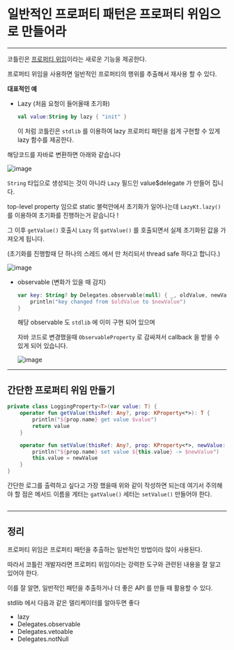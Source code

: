 # 일반적인 프로퍼티 패턴은 프로퍼티 위임으로 만들어라

----



코틀린은 <u>프로퍼티 위임</u>이라는 새로운 기능을 제공한다.

프로퍼티 위임을 사용하면 일반적인 프로퍼티의 행위를 추출해서 재사용 할 수 있다.



**대표적인 예**

- Lazy (처음 요청이 들어올때 초기화)

  ```kotlin
  val value:String by lazy { "init" }
  ```

  이 처럼 코틀린은 `stdlib` 를 이용하여 lazy 프로퍼티 패턴을 쉽게 구현할 수 있게 lazy 함수를 제공한다.



해당코드를 자바로 변환하면 아래와 같습니다

![image](https://user-images.githubusercontent.com/64793712/160292256-e2769e35-6437-497c-9771-e545d53e7eba.png)

`String` 타입으로 생성되는 것이 아니라  `Lazy` 필드인 value$delegate 가 만들어 집니다.

top-level property 임으로 static 블럭안에서 초기화가 일어나는데 `LazyKt.lazy()` 를 이용하여 초기화를 진행하는거 같습니다 !

그 이후  `getValue()` 호출시 `Lazy` 의 `gatValue()` 를 호출되면서 실제 초기화된 값을 가져오게 됩니다.

(초기화를 진행할때 단 하나의 스레드 에서 만 처리되서 thread safe 하다고 합니다.)

![image](https://user-images.githubusercontent.com/64793712/160293166-49866722-a000-4ce5-8b01-6bd7bb822338.png)





- observable (변화가 있을 때 감지)

  ```kotlin
  var key: String? by Delegates.observable(null) { _, oldValue, newValue ->
      println("key changed from $oldValue to $newValue")
  }
  ```

  해당 observable 도  `stdlib` 에 이미 구현 되어 있으며

  자바 코드로 변경했을때 `ObservableProperty` 로 감싸져서 callback 을 받을 수 있게 되어 있습니다.

  ![image](https://user-images.githubusercontent.com/64793712/160294223-3f966b62-3083-41ee-816f-b34fc7f4e8d1.png)

----

## 간단한 프로퍼티 위임 만들기

```kotlin
private class LoggingProperty<T>(var value: T) {
    operator fun getValue(thisRef: Any?, prop: KProperty<*>): T {
        println("${prop.name} get value $value")
        return value
    }

    operator fun setValue(thisRef: Any?, prop: KProperty<*>, newValue: T) {
        println("${prop.name} set value ${this.value} -> $newValue")
        this.value = newValue
    }
}
```

간단한 로그를 출력하고 싶다고 가장 했을때 위와 같이 작성하면 되는데 여기서 주의해야 할 점은
메서드 이름을 게터는 `gatValue()`   세터는 `setValue()`  만들어야 한다.

## 

---

## 정리

프로퍼티 위임은 프로퍼티 패턴을 추출하는 일반적인 방법이라 많이 사용된다.

따라서 코틀린 개발자라면 프로퍼티 위임이라는 강력한 도구와 관련된 내용을 잘 알고 있어야 한다.

이를 잘 알면, 일반적인 패턴을 추출하거나 더 좋은 API 를 만들 때 활용할 수 있다.



stdlib 에서  다음과 같은 델리케이터를 알아두면 좋다

- lazy
- Delegates.observable
- Delegates.vetoable
- Delegates.notNull
